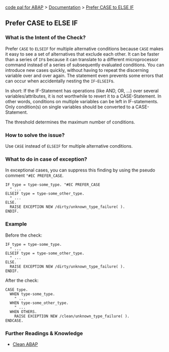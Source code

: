 [code pal for ABAP](../../README.md) > [Documentation](../check_documentation.md) > [Prefer CASE to ELSE IF](prefer-case-to-elseif.md)

## Prefer CASE to ELSE IF

### What is the Intent of the Check?

Prefer `CASE` to `ELSEIF` for multiple alternative conditions because `CASE` makes it easy to see a set of alternatives that exclude each other. It can be faster than a series of `IF`s because it can translate to a different microprocessor command instead of a series of subsequently evaluated conditions. You can introduce new cases quickly, without having to repeat the discerning variable over and over again. The statement even prevents some errors that can occur when accidentally nesting the `IF`-`ELSEIF`s.

In short: If the IF-Statement has operations (like AND, OR, …) over several variables/attributes, it is not worthwhile to revert it to a CASE-Statement. In other words, conditions on multiple variables can be left in IF-statements. Only condition(s) on single variables should be converted to a CASE-Statement. 

The threshold determines the maximum number of conditions.

### How to solve the issue?

Use `CASE` instead of `ELSEIF` for multiple alternative conditions.

### What to do in case of exception?

In exceptional cases, you can suppress this finding by using the pseudo comment `"#EC PREFER_CASE`.

```abap
IF type = type-some_type. "#EC PREFER_CASE
  " ...
ELSEIF type = type-some_other_type.
  " ...
ELSE.
  RAISE EXCEPTION NEW /dirty/unknown_type_failure( ).
ENDIF.
```

### Example

Before the check:

```abap
IF type = type-some_type.
  " ...
ELSEIF type = type-some_other_type.
  " ...
ELSE.
  RAISE EXCEPTION NEW /dirty/unknown_type_failure( ).
ENDIF.
```

After the check:

```abap
CASE type.
  WHEN type-some_type.
    " ...
  WHEN type-some_other_type.
    " ...
  WHEN OTHERS.
    RAISE EXCEPTION NEW /clean/unknown_type_failure( ).
ENDCASE.
```

### Further Readings & Knowledge

* [Clean ABAP](https://github.com/SAP/styleguides/blob/main/clean-abap/CleanABAP.md#prefer-case-to-else-if-for-multiple-alternative-conditions)
